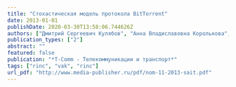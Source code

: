 ```yaml
---
title: "Стохастическая модель протокола BitTorrent"
date: 2013-01-01
publishDate: 2020-03-30T13:58:06.744626Z
authors: ["Дмитрий Сергеевич Кулябов", "Анна Владиславовна Королькова", "Иван Сергеевич Зарядов"]
publication_types: ["2"]
abstract: ""
featured: false
publication: "*T-Comm - Телекоммуникации и транспорт*"
tags: ["rinc", "vak", "rinc"]
url_pdf: "http://www.media-publisher.ru/pdf/nom-11-2013-sait.pdf"
---
```


